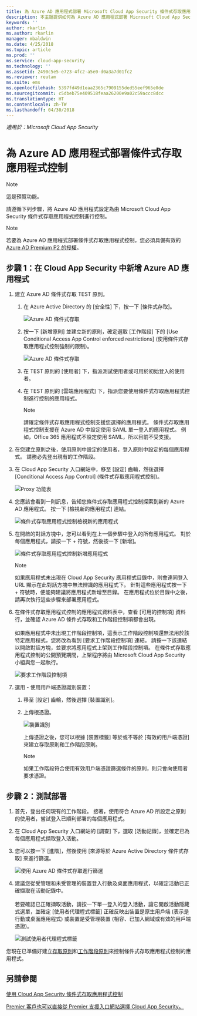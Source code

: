 ```yaml
---
title: 為 Azure AD 應用程式部署 Microsoft Cloud App Security 條件式存取應用程式控制 | Microsoft Docs
description: 本主題提供如何為 Azure AD 應用程式部署 Microsoft Cloud App Security 條件式存取應用程式控制反向 Proxy 功能的資訊。
keywords: ''
author: rkarlin
ms.author: rkarlin
manager: mbaldwin
ms.date: 4/25/2018
ms.topic: article
ms.prod: ''
ms.service: cloud-app-security
ms.technology: ''
ms.assetid: 2490c5e5-e723-4fc2-a5e0-d0a3a7d01fc2
ms.reviewer: reutam
ms.suite: ems
ms.openlocfilehash: 5397fd49d1eaa2365c7909155ded55eef965e0de
ms.sourcegitcommit: c5dbeb75e409518feaa26200e9a02c59accc8dcc
ms.translationtype: HT
ms.contentlocale: zh-TW
ms.lasthandoff: 04/30/2018
---
```

*適用於：Microsoft Cloud App Security*

# <a name="deploy-conditional-access-app-control-for-azure-ad-apps"></a>為 Azure AD 應用程式部署條件式存取應用程式控制

> [!NOTE]
> 這是預覽功能。

請遵循下列步驟，將 Azure AD 應用程式設定為由 Microsoft Cloud App Security 條件式存取應用程式控制進行控制。

> [!NOTE]
> 若要為 Azure AD 應用程式部署條件式存取應用程式控制，您必須具備有效的 [Azure AD Premium P2 的授權](https://docs.microsoft.com/azure/active-directory/license-users-groups)。

## <a name="step-1-add-azure-ad-apps-in-cloud-app-security"></a>步驟 1：在 Cloud App Security 中新增 Azure AD 應用程式  

1. 建立 Azure AD 條件式存取 TEST 原則。

   1. 在 Azure Active Directory 的 [安全性] 下，按一下 [條件式存取]。

      ![Azure AD 條件式存取](./media/aad-conditional-access.png)

   2. 按一下 [新增原則] 並建立新的原則，確定選取 [工作階段] 下的 [Use Conditional Access App Control enforced restrictions] \(使用條件式存取應用程式控制強制的限制\)。

      ![Azure AD 條件式存取](./media/proxy-deploy-restrictions-aad.png)

   3. 在 TEST 原則的 [使用者] 下，指派測試使用者或可用於初始登入的使用者。
    
   4. 在 TEST 原則的 [雲端應用程式] 下，指派您要使用條件式存取應用程式控制進行控制的應用程式。 

      > [!NOTE]
      >請確定條件式存取應用程式控制支援您選擇的應用程式。 條件式存取應用程式控制支援在 Azure AD 中設定使用 SAML 單一登入的應用程式。 例如，Office 365 應用程式不設定使用 SAML，所以目前不受支援。


2. 在您建立原則之後，使用原則中設定的使用者，登入原則中設定的每個應用程式。 請務必先登出現有的工作階段。

3. 在 Cloud App Security 入口網站中，移至 [設定] 齒輪，然後選擇 [Conditional Access App Control] \(條件式存取應用程式控制\)。 
    
     ![Proxy 功能表](./media/proxy-menu.png)

4. 您應該會看到一則訊息，告知您條件式存取應用程式控制探索到新的 Azure AD 應用程式。 按一下 [檢視新的應用程式] 連結。

   ![條件式存取應用程式控制檢視新的應用程式](./media/proxy-view-new-apps.png)

5. 在開啟的對話方塊中，您可以看到在上一個步驟中登入的所有應用程式。 對於每個應用程式，請按一下 + 符號，然後按一下 [新增]。

   ![條件式存取應用程式控制新增應用程式](./media/proxy-new-app.png)

   > [!NOTE]
   > 如果應用程式未出現在 Cloud App Security 應用程式目錄中，則會連同登入 URL 顯示在此對話方塊中無法辨識的應用程式下。 針對這些應用程式按一下 + 符號時，便能夠建議將應用程式新增至目錄。 在應用程式位於目錄中之後，請再次執行這些步驟來部署應用程式。 

6. 在條件式存取應用程式控制的應用程式資料表中，查看 [可用的控制項] 資料行，並確認 Azure AD 條件式存取和工作階段控制項都會出現。 <br></br>如果應用程式中未出現工作階段控制項，這表示工作階段控制項還無法用於該特定應用程式，您將改為看到 [要求工作階段控制項] 連結。 請按一下該連結以開啟對話方塊，並要求將應用程式上架到工作階段控制項。 在條件式存取應用程式控制的公開預覽期間，上架程序將由 Microsoft Cloud App Security 小組與您一起執行。
  
   ![要求工作階段控制項](./media/request-session-control.png)

7. 選用 - 使用用戶端憑證識別裝置：

   1. 移至 [設定] 齒輪，然後選擇 [裝置識別]。

   2. 上傳根憑證。

      ![裝置識別](./media/device-identification.png)
 
      上傳憑證之後，您可以根據 [裝置標籤] 等於或不等於 [有效的用戶端憑證] 來建立存取原則和工作階段原則。
 
      > [!NOTE]
      >如果工作階段符合使用有效用戶端憑證篩選條件的原則，則只會向使用者要求憑證。 

## <a name="step-2-test-the-deployment"></a>步驟 2：測試部署

1. 首先，登出任何現有的工作階段。 接著，使用符合 Azure AD 所設定之原則的使用者，嘗試登入已順利部署的每個應用程式。 

2. 在 Cloud App Security 入口網站的 [調查] 下，選取 [活動記錄]，並確定已為每個應用程式擷取登入活動。

3. 您可以按一下 [進階]，然後使用 [來源等於 Azure Active Directory 條件式存取] 來進行篩選。

    ![使用 Azure AD 條件式存取進行篩選](./media/sso-logon.png)

4. 建議您從受管理和未受管理的裝置登入行動及桌面應用程式，以確定活動已正確擷取在活動記錄中。<br></br>
   若要確認已正確擷取活動，請按一下單一登入的登入活動，讓它開啟活動隱藏式選單，並確定 [使用者代理程式標籤] 正確反映出裝置是原生用戶端 (表示是行動或桌面應用程式) 或裝置是受管理裝置 (相容、已加入網域或有效的用戶端憑證)。
 
   ![測試使用者代理程式標籤](./media/domain-joined.png)


您現在已準備好建立[存取原則](access-policy-aad.md)和[工作階段原則](session-policy-aad.md)來控制條件式存取應用程式控制的應用程式。



## <a name="see-also"></a>另請參閱  
[使用 Cloud App Security 條件式存取應用程式控制](proxy-intro-aad.md)   

[Premier 客戶也可以直接從 Premier 支援入口網站選擇 Cloud App Security。](https://premier.microsoft.com/)  
  